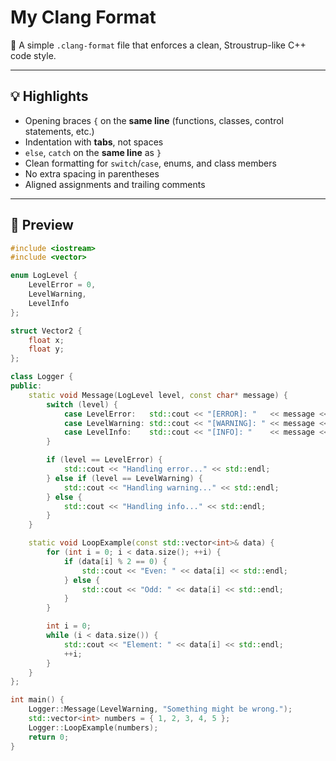 # My Clang Format

🧹 A simple `.clang-format` file that enforces a clean, Stroustrup-like C++ code style.

---

## 💡 Highlights

- Opening braces `{` on the **same line** (functions, classes, control statements, etc.)
- Indentation with **tabs**, not spaces
- `else`, `catch` on the **same line** as `}`
- Clean formatting for `switch`/`case`, enums, and class members
- No extra spacing in parentheses
- Aligned assignments and trailing comments

---

## 📐 Preview

```cpp
#include <iostream>
#include <vector>

enum LogLevel {
	LevelError = 0,
	LevelWarning,
	LevelInfo
};

struct Vector2 {
	float x;
	float y;
};

class Logger {
public:
	static void Message(LogLevel level, const char* message) {
		switch (level) {
			case LevelError:   std::cout << "[ERROR]: "   << message << std::endl; break;
			case LevelWarning: std::cout << "[WARNING]: " << message << std::endl; break;
			case LevelInfo:    std::cout << "[INFO]: "    << message << std::endl; break;
		}

		if (level == LevelError) {
			std::cout << "Handling error..." << std::endl;
		} else if (level == LevelWarning) {
			std::cout << "Handling warning..." << std::endl;
		} else {
			std::cout << "Handling info..." << std::endl;
		}
	}

	static void LoopExample(const std::vector<int>& data) {
		for (int i = 0; i < data.size(); ++i) {
			if (data[i] % 2 == 0) {
				std::cout << "Even: " << data[i] << std::endl;
			} else {
				std::cout << "Odd: " << data[i] << std::endl;
			}
		}

		int i = 0;
		while (i < data.size()) {
			std::cout << "Element: " << data[i] << std::endl;
			++i;
		}
	}
};

int main() {
	Logger::Message(LevelWarning, "Something might be wrong.");
	std::vector<int> numbers = { 1, 2, 3, 4, 5 };
	Logger::LoopExample(numbers);
	return 0;
}

